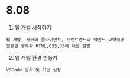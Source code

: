 # 8.08

01. 웹 개발 시작하기
```
웹 개발, 서버와 클라이언트, 프런트엔드와 백엔드 요약설명
필요한 공부와 HTML,CSS,JS에 대한 설명
```
02. 웹 개발 환경 만들기
```
VSCode 설치 및 기본 설정
```